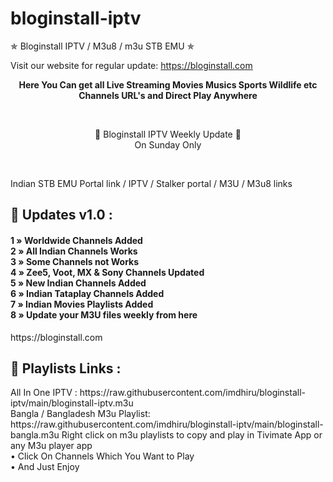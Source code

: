 # bloginstall-iptv
✯ Bloginstall IPTV / M3u8 / m3u STB EMU ✯

Visit our website for regular update: https://bloginstall.com
<p align="center"><b>Here You Can get all Live Streaming Movies Musics Sports Wildlife etc Channels URL's and Direct Play Anywhere</b></p><br>

<p align="center">🔕 Bloginstall IPTV Weekly Update 🔕 <br> On Sunday Only</p><br>

<p>Indian STB EMU Portal link / IPTV / Stalker portal / M3U / M3u8 links</p>
<h2> 🍃 Updates v1.0 : </h2>
 
<h4>

1 » Worldwide Channels Added<br>
2 » All Indian Channels Works<br>
3 » Some Channels not Works<br>
4 » Zee5, Voot, MX & Sony Channels Updated<br>
5 » New Indian Channels Added<br>
6 » Indian Tataplay Channels Added<br>
7 » Indian Movies Playlists Added<br> 
8 » Update your M3U files weekly from here<br>

</h4>
https://bloginstall.com
<br> 

<h2> 📙 Playlists Links : </h2>
 All In One IPTV :     https://raw.githubusercontent.com/imdhiru/bloginstall-iptv/main/bloginstall-iptv.m3u
 <br/>
 Bangla / Bangladesh M3u Playlist: https://raw.githubusercontent.com/imdhiru/bloginstall-iptv/main/bloginstall-bangla.m3u
  Right click on m3u playlists to copy and play in Tivimate App or any M3u player app<br>
• Click On Channels Which You Want to Play<br>
• And Just Enjoy
